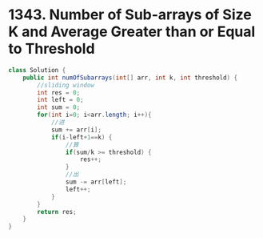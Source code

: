 # 1343. Number of Sub-arrays of Size K and Average Greater than or Equal to Threshold

```java
class Solution {
    public int numOfSubarrays(int[] arr, int k, int threshold) {
        //sliding window
        int res = 0;
        int left = 0;
        int sum = 0;
        for(int i=0; i<arr.length; i++){
            //进
            sum += arr[i];
            if(i-left+1==k) {
                //算
                if(sum/k >= threshold) {
                    res++;
                }
                //出
                sum -= arr[left];
                left++;
            }
        }
        return res;
    }
}
```
